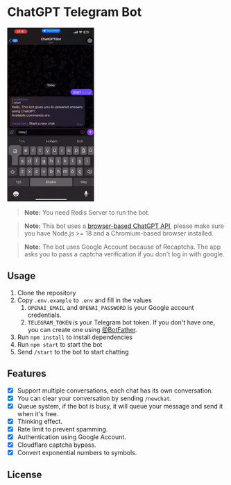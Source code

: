 # ChatGPT Telegram Bot

<img src="https://github.com/ArdaGnsrn/chatgpt-telegram/blob/master/preview.gif?raw=true" height="400" width="200" alt="ChatGPT Telegram Bot Preview">

> **Note:** You need Redis Server to run the bot.

> **Note:** This bot uses a [browser-based ChatGPT API](https://github.com/transitive-bullshit/chatgpt-api), please make sure you have Node.js >= 18 and a Chromium-based browser installed.

> **Note:** The bot uses Google Account because of Recaptcha. The app asks you to pass a captcha verification if you don't log in with google.

## Usage

1. Clone the repository
2. Copy `.env.example` to `.env` and fill in the values
   1. `OPENAI_EMAIL` and `OPENAI_PASSWORD` is your Google account credentials.
   2. `TELEGRAM_TOKEN` is your Telegram bot token. If you don't have one, you can create one using [@BotFather](https://t.me/BotFather).
3. Run `npm install` to install dependencies
4. Run `npm start` to start the bot
5. Send `/start` to the bot to start chatting

## Features

- [X] Support multiple conversations, each chat has its own conversation.
- [X] You can clear your conversation by sending `/newchat`.
- [X] Queue system, if the bot is busy, it will queue your message and send it when it's free.
- [X] Thinking effect.
- [X] Rate limit to prevent spamming.
- [X] Authentication using Google Account.
- [X] Cloudflare captcha bypass.
- [X] Convert exponential numbers to symbols.

## License